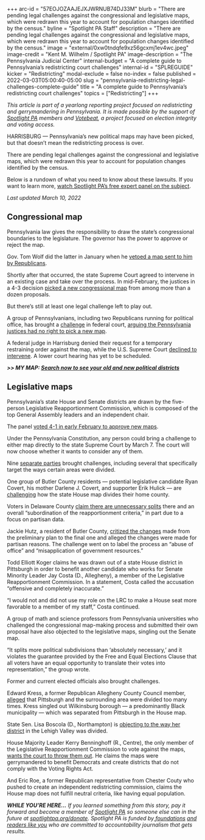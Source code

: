 +++
arc-id = "57EOJOZAAJEJXJWRNUB74DJ33M"
blurb = "There are pending legal challenges against the congressional and legislative maps, which were redrawn this year to account for population changes identified by the census."
byline = "Spotlight PA Staff"
description = "There are pending legal challenges against the congressional and legislative maps, which were redrawn this year to account for population changes identified by the census."
image = "external/0xw0tndqfe9xz56gcxmj1ev4wc.jpeg"
image-credit = "Kent M. Wilhelm / Spotlight PA"
image-description = "The Pennsylvania Judicial Center"
internal-budget = "A complete guide to Pennsylvania’s redistricting court challenges"
internal-id = "SPLREGUIDE"
kicker = "Redistricting"
modal-exclude = false
no-index = false
published = 2022-03-03T05:00:40-05:00
slug = "pennsylvania-redistricting-legal-challenges-complete-guide"
title = "A complete guide to Pennsylvania’s redistricting court challenges"
topics = ["Redistricting"]
+++

<i>This article is part of a yearlong reporting project focused on redistricting and gerrymandering in Pennsylvania. It is made possible by the support of </i><a href="https://www.spotlightpa.org/"><i>Spotlight PA</i></a><i> members and </i><a href="https://votebeat.org/"><i>Votebeat</i></a><i>, a project focused on election integrity and voting access.</i>

HARRISBURG — Pennsylvania’s new political maps may have been picked, but that doesn’t mean the redistricting process is over.

There are pending legal challenges against the congressional and legislative maps, which were redrawn this year to account for population changes identified by the census.

Below is a rundown of what you need to know about these lawsuits. If you want to learn more, <a href="https://www.spotlightpa.org/news/2022/02/redistricting-pa-congressional-legislative-maps-2022-panel/" target="_blank">watch Spotlight PA’s free expert panel on the subject</a>.

<i>Last updated March 10, 2022</i>

<script src="https://www.spotlightpa.org/embed.js" async></script><div data-spl-embed-version="1" data-spl-src="https://www.spotlightpa.org/embeds/newsletter/"></div>

## Congressional map

Pennsylvania law gives the responsibility to draw the state’s congressional boundaries to the legislature. The governor has the power to approve or reject the map.

Gov. Tom Wolf did the latter in January when he <a href="https://www.spotlightpa.org/news/2022/01/pennsylvania-redistricting-congressional-map-veto/">vetoed a map sent to him by Republicans</a>.

Shortly after that occurred, the state Supreme Court agreed to intervene in an existing case and take over the process. In mid-February, the justices in a 4-3 decision <a href="https://www.spotlightpa.org/news/2022/02/pennsylvania-redistricting-congressional-map-supreme-court-pick/">picked a new congressional map</a> from among more than a dozen proposals.

But there’s still at least one legal challenge left to play out.

A group of Pennsylvanians, including two Republicans running for political office, has brought a <a href="https://www.courtlistener.com/docket/62999295/toth-jr-v-chapman/">challenge</a> in federal court, <a href="https://apnews.com/article/elections-pennsylvania-lawsuits-state-elections-legislature-1c21a5eaf69e09fa7a6b2dd6af1acbdc">arguing the Pennsylvania justices had no right to pick a new map</a>.

A federal judge in Harrisburg denied their request for a temporary restraining order against the map, while the U.S. Supreme Court <a href="https://www.washingtonpost.com/politics/2022/03/07/supreme-court-congressional-maps/" target="_blank">declined to intervene</a>. A lower court hearing has yet to be scheduled.

<i><b>&gt;&gt; MY MAP: </b></i><a href="https://www.spotlightpa.org/news/2021/12/pennsylvania-redistricting-house-senate-districts-lookup-tool/"><i><b>Search now to see your old and new political districts</b></i></a>

## Legislative maps

Pennsylvania’s state House and Senate districts are drawn by the five-person Legislative Reapportionment Commission, which is composed of the top General Assembly leaders and an independent chair.

The panel <a href="https://www.spotlightpa.org/news/2022/02/pennsylvania-redistricting-legislative-maps-final-vote/">voted 4-1 in early February to approve new maps</a>.

Under the Pennsylvania Constitution, any person could bring a challenge to either map directly to the state Supreme Court by March 7. The court will now choose whether it wants to consider any of them.

Nine <a href="https://www.pacourts.us/news-and-statistics/cases-of-public-interest/reapportionment-cases">separate parties</a> brought challenges, including several that specifically target the ways certain areas were divided.

One group of Butler County residents — potential legislative candidate Ryan Covert, his mother Darlene J. Covert, and supporter Erik Hulick — are <a href="https://www.pacourts.us/Storage/media/pdfs/20220216/173135-feb.15,2022-petitionforreview.pdf">challenging</a> how the state House map divides their home county.

Voters in Delaware County <a href="https://www.pacourts.us/Storage/media/pdfs/20220308/164604-march7,2022-petitionforreview.pdf">claim there are unnecessary splits</a> there and an overall “subordination of the reapportionment criteria,” in part due to a focus on partisan data.

Jackie Hutz, a resident of Butler County, <a href="https://www.pacourts.us/Storage/media/pdfs/20220307/225156-march7,2022-petitionforreview.pdf">critized the changes</a> made from the preliminary plan to the final one and alleged the changes were made for partisan reasons. The challenge went on to label the process an “abuse of office” and “misapplication of government resources.”

Todd Elliott Koger claims he was drawn out of a state House district in Pittsburgh in order to benefit another candidate who works for Senate Minority Leader Jay Costa (D., Allegheny), a member of the Legislative Reapportionment Commission. In a statement, Costa called the accusation “offensive and completely inaccurate.”

“I would not and did not use my role on the LRC to make a House seat more favorable to a member of my staff,” Costa continued.

A group of math and science professors from Pennsylvania universities who challenged the congressional map-making process and submitted their own proposal have also objected to the legislative maps, singling out the Senate map.

“It splits more political subdivisions than ‘absolutely necessary,’ and it violates the guarantee provided by the Free and Equal Elections Clause that all voters have an equal opportunity to translate their votes into representation,” the group wrote.

<script src="https://www.spotlightpa.org/embed.js" async></script><div data-spl-embed-version="1" data-spl-src="https://www.spotlightpa.org/embeds/donate/"></div>

Former and current elected officials also brought challenges.

Edward Kress, a former Republican Allegheny County Council member, <a href="https://www.pacourts.us/Storage/media/pdfs/20220308/161236-march7,2022-petitionforreview.pdf">alleged</a> that Pittsburgh and the surrounding area were divided too many times. Kress singled out Wilkinsburg borough — a predominantly Black municipality — which was separated from Pittsburgh in the House map.

State Sen. Lisa Boscola (D., Northampton) is <a href="https://www.pacourts.us/Storage/media/pdfs/20220302/004120-14mm2022-petitionforreview.pdf">objecting to the way her district</a> in the Lehigh Valley was divided.

House Majority Leader Kerry Benninghoff (R., Centre), the only member of the Legislative Reapportionment Commission to vote against the maps, <a href="https://www.pacourts.us/Storage/media/pdfs/20220218/152801-feb.17,2022-petitionforreview.pdf">wants the court to throw them out</a>. He claims the maps were gerrymandered to benefit Democrats and create districts that do not comply with the Voting Rights Act.

And Eric Roe, a former Republican representative from Chester Couty who pushed to create an independent redistricting commission, claims the House map does not fulfill neutral criteria, like having equal population.

<i><b>WHILE YOU’RE HERE...</b></i><i> If you learned something from this story, pay it forward and become a member of </i><a href="https://www.spotlightpa.org/"><i>Spotlight PA</i></a><i> so someone else can in the future at </i><a href="http://spotlightpa.org/donate"><i>spotlightpa.org/donate</i></a><i>. Spotlight PA is funded by</i><a href="https://www.spotlightpa.org/support"><i> foundations</i></a><i> </i><a href="https://www.spotlightpa.org/support"><i>and readers like you</i></a><i> who are committed to accountability journalism that gets results.</i>
